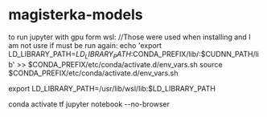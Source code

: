 # magisterka-models


to run jupyter with gpu form wsl:
 //Those were used when installing and I am not usre if must be run again:
 echo 'export LD_LIBRARY_PATH=$LD_LIBRARY_PATH:$CONDA_PREFIX/lib/:$CUDNN_PATH/lib' >> $CONDA_PREFIX/etc/conda/activate.d/env_vars.sh
source $CONDA_PREFIX/etc/conda/activate.d/env_vars.sh

 export LD_LIBRARY_PATH=/usr/lib/wsl/lib:$LD_LIBRARY_PATH

conda activate tf
jupyter notebook --no-browser
